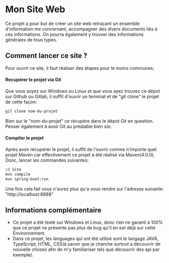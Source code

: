 # Mon Site Web

Ce projet a pour but de créer un site web retraçant un ensemble d'information me concernant, accompagner des divers documents liés à ces informations. On pourra également y trouver des informations générales de tous types.


## Comment lancer ce site ?

Pour ouvrir ce site, il faut réaliser des étapes pour le moins communes:

#### Recupérer le projet via Git

Que vous soyez sur Windows ou Linux et que vous ayez trouvez ce dépot sur Github ou Gitlab, il suffit d'ouvrir un terminal et de "git clone" le projet de cette façon:
```bash 
git clone nom-du-projet
```
Bien sur le "nom-du-projet" ce récupère dans le dépot Git en question.   Penser également à avoir Git au préalable bien sûr.

#### Compiler le projet 

Après avoir récupérer le projet, il suffit de l'ouvrir comme n'importe quel projet Maven car effectivement ce projet a été réalisé via Maven(4.0.0). Donc, lancer les commandes suivantes:

```bash 
cd Site
mvn compile
mvn spring-boot:run
```

Une fois cela fait vous n'aurez plus qu'a vous rendre sur l'adresse suivante: "http://localhost:8888"

## Informations complémentaire 

- Ce projet a été testé sur Windows et Linux, donc rien ne garanti à 100% que ce projet ne présente pas plus de bug qu'il en est déjà sur cette Environnement.
- Dans ce projet, les languages qui ont été utilisé sont le langage JAVA, TypeScript, HTML, CSS(à savoir que je cherche surtout a découvrir de nouvelle choses afin de m'y familiariser tels que découvrir des api par exemple).
